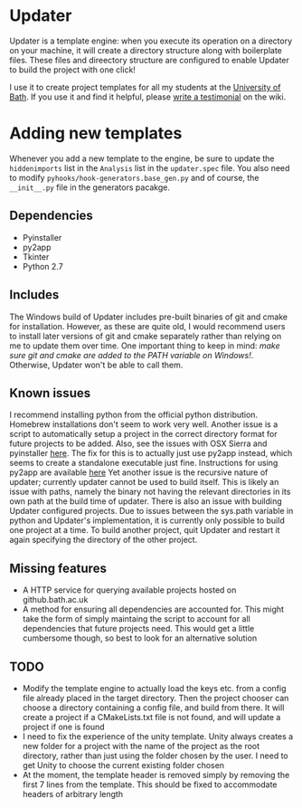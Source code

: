 # Updater
Updater is a template engine: when you execute its operation on a directory on your machine, it will create a directory structure along with boilerplate files.
These files and direectory structure are configured to enable Updater to build the project with one click!

I use it to create project templates for all my students at the [University of Bath](www.bath.ac.uk).
If you use it and find it helpful, please [write a testimonial](wiki/User-Testimonials) on the wiki.

# Adding new templates
Whenever you add a new template to the engine, be sure to update the `hiddenimports` list in the `Analysis` list in the `updater.spec` file.
You also need to modify `pyhooks/hook-generators.base_gen.py` and of course, the `__init__.py` file in the generators pacakge.

## Dependencies
- Pyinstaller
- py2app
- Tkinter
- Python 2.7

## Includes
The Windows build of Updater includes pre-built binaries of git and cmake for installation.
However, as these are quite old, I would recommend users to install later versions of git and cmake separately rather than relying on me to update them over time.
One important thing to keep in mind: *make sure git and cmake are added to the PATH variable on Windows!*.
Otherwise, Updater won't be able to call them.

## Known issues
I recommend installing python from the official python distribution.
Homebrew installations don't seem to work very well.
Another issue is a script to automatically setup a project in the correct directory format for future projects to be added.
Also, see the issues with OSX Sierra and pyinstaller [here](https://github.com/pyinstaller/pyinstaller/issues/1350).
The fix for this is to actually just use py2app instead, which seems to create a standalone executable just fine.
Instructions for using py2app are available [here](https://py2app.readthedocs.io/en/latest/tutorial.html#create-a-setup-py-file)
Yet another issue is the recursive nature of updater; currently updater cannot be used to build itself.
This is likely an issue with paths, namely the binary not having the relevant directories in its own path at the build time of updater.
There is also an issue with building Updater configured projects. Due to issues between the sys.path variable in python and Updater's implementation, it is currently only possible to build one project at a time. To build another project, quit Updater and restart it again specifying the directory of the other project.

## Missing features
- A HTTP service for querying available projects hosted on github.bath.ac.uk
- A method for ensuring all dependencies are accounted for.
This might take the form of simply maintaing the script to account for all dependencies that future projects need.
This would get a little cumbersome though, so best to look for an alternative solution


## TODO
- Modify the template engine to actually load the keys etc. from a config file already placed in the target directory. Then the project chooser can choose a directory containing a config file, and build from there. It will create a project if a CMakeLists.txt file is not found, and will update a project if one is found
- I need to fix the experience of the unity template. Unity always creates a new folder for a project with the name of the project as the root directory, rather than just using the folder chosen by the user. I need to get Unity to choose the current existing folder chosen
- At the moment, the template header is removed simply by removing the first 7 lines from the template. This should be fixed to accommodate headers of arbitrary length
